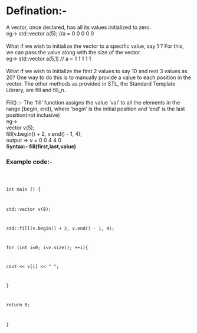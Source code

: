 <h1>
Defination:-
</h1>
<p>
A vector, once declared, has all its values initialized to zero.
<br>eg-> std::vector<int> a(5); //a =  0 0 0 0 0<br>

<br>
What if we wish to initialize the vector to a specific value, say 1 ? For this, we can pass the value along with the size of the vector.
<br>eg-> std::vector<int> a(5,1) // a = 1 1 1 1 1
<br>
<br>
What if we wish to initialize the first 2 values to say 10 and rest 3 values as 20?
One way to do this is to manually provide a value to each position in the vector. The other methods as provided in STL, the Standard Template Library, are fill and fill_n.
<br>
<br>
Fill() :- The ‘fill’ function assigns the value ‘val’ to all the elements in the range [begin, end), where ‘begin’ is the initial position and ‘end’ is the last position(not inclusive)
<br>
eg->  
  <br>vector <int> v(5); 
  <br>fill(v.begin() + 2, v.end() - 1, 4);
  <br>output => v = 0 0 4 4 0 
<br>
<b>Syntax:- fill(first,last,value)</b>
</p>

<h3>
Example code:-
</h3>
<p>
<code>

int main () { 

std::vector<int> v(8);

std::fill(v.begin() + 2, v.end() - 1, 4); 

for (int i=0; i<v.size(); ++i){ 

  cout << v[i] << " "; 

}
  
return 0; 

}
 </code>
 </p>
 
 
